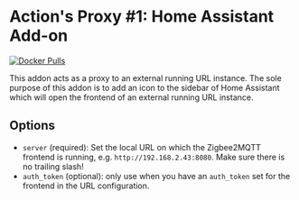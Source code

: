 # Action's Proxy #1: Home Assistant Add-on

[![Docker Pulls](https://img.shields.io/docker/pulls/zigbee2mqtt/zigbee2mqtt-proxy-amd64.svg?style=flat-square&logo=docker)](https://cloud.docker.com/u/zigbee2mqtt/repository/docker/dwelch2101/zigbee2mqtt-proxy-amd64)

This addon acts as a proxy to an external running URL instance. 
The sole purpose of this addon is to add an icon to the sidebar of Home Assistant which will open the frontend of an external running URL instance.

## Options

- `server` (required): Set the local URL on which the Zigbee2MQTT frontend is running, e.g. `http://192.168.2.43:8080`. Make sure there is no trailing slash!
- `auth_token` (optional): only use when you have an `auth_token` set for the frontend in the URL configuration.
